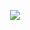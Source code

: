<p align="center">
  <img src="https://github.com/loopDelicious/loopDelicious/blob/master/ezgif.com-gif-maker.gif" />
</p>

<!--
**loopDelicious/loopDelicious** is a ✨ _special_ ✨ repository because its `README.md` (this file) appears on your GitHub profile.

Here are some ideas to get you started:

- 🔭 I’m currently working on ...
- 🌱 I’m currently learning ...
- 👯 I’m looking to collaborate on ...
- 🤔 I’m looking for help with ...
- 💬 Ask me about ...
- 📫 How to reach me: ...
- 😄 Pronouns: ...
- ⚡ Fun fact: ...
-->

